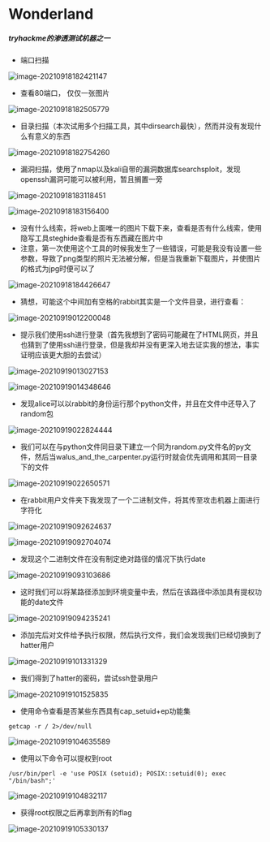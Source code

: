 # Wonderland



##### **tryhackme的渗透测试机器之一**





- 端口扫描

![image-20210918182421147](http://cdn.mxrblog.cn/image-20210918182421147.png)

- 查看80端口， 仅仅一张图片

![image-20210918182505779](http://cdn.mxrblog.cn/image-20210918182505779.png)

- 目录扫描（本次试用多个扫描工具，其中dirsearch最快），然而并没有发现什么有意义的东西

![image-20210918182754260](http://cdn.mxrblog.cn/image-20210918182754260.png)

- 漏洞扫描，使用了nmap以及kali自带的漏洞数据库searchsploit，发现openssh漏洞可能可以被利用，暂且搁置一旁

![image-20210918183118451](http://cdn.mxrblog.cn/image-20210918183118451.png)

![image-20210918183156400](http://cdn.mxrblog.cn/image-20210918183156400.png)

- 没有什么线索，将web上面唯一的图片下载下来，查看是否有什么线索，使用隐写工具steghide查看是否有东西藏在图片中
- 注意，第一次使用这个工具的时候我发生了一些错误，可能是我没有设置一些参数，导致了png类型的照片无法被分解，但是当我重新下载图片，并使图片的格式为jpg时便可以了

![image-20210918184426647](http://cdn.mxrblog.cn/image-20210918184426647.png)

- 猜想，可能这个中间加有空格的rabbit其实是一个文件目录，进行查看：

![image-20210919012200048](http://cdn.mxrblog.cn/image-20210919012200048.png)

- 提示我们使用ssh进行登录（首先我想到了密码可能藏在了HTML网页，并且也猜到了使用ssh进行登录，但是我却并没有更深入地去证实我的想法，事实证明应该更大胆的去尝试）

![image-20210919013027153](http://cdn.mxrblog.cn/image-20210919013027153.png)

![image-20210919014348646](http://cdn.mxrblog.cn/image-20210919014348646.png)



- 发现alice可以以rabbit的身份运行那个python文件，并且在文件中还导入了random包

![image-20210919022824444](http://cdn.mxrblog.cn/image-20210919022824444.png)



- 我们可以在与python文件同目录下建立一个同为random.py文件名的py文件，然后当walus_and_the_carpenter.py运行时就会优先调用和其同一目录下的文件

![image-20210919022650571](http://cdn.mxrblog.cn/image-20210919022650571.png)



- 在rabbit用户文件夹下我发现了一个二进制文件，将其传至攻击机器上面进行字符化

![image-20210919092624637](http://cdn.mxrblog.cn/image-20210919092624637.png)

![image-20210919092704074](http://cdn.mxrblog.cn/image-20210919092704074.png)

- 发现这个二进制文件在没有制定绝对路径的情况下执行date

![image-20210919093103686](C:\Users\herol\AppData\Roaming\Typora\typora-user-images\image-20210919093103686.png)

- 这时我们可以将某路径添加到环境变量中去，然后在该路径中添加具有提权功能的date文件

![image-20210919094235241](http://cdn.mxrblog.cn/image-20210919094235241.png)

- 添加完后对文件给予执行权限，然后执行文件，我们会发现我们已经切换到了hatter用户

![image-20210919101331329](http://cdn.mxrblog.cn/image-20210919101331329.png)

- 我们得到了hatter的密码，尝试ssh登录用户

![image-20210919101525835](http://cdn.mxrblog.cn/image-20210919101525835.png)



- 使用命令查看是否某些东西具有cap_setuid+ep功能集

`getcap -r / 2>/dev/null`

![image-20210919104635589](http://cdn.mxrblog.cn/image-20210919104635589.png)

- 使用以下命令可以提权到root

```
/usr/bin/perl -e 'use POSIX (setuid); POSIX::setuid(0); exec "/bin/bash";'
```

![image-20210919104832117](http://cdn.mxrblog.cn/image-20210919104832117.png)

- 获得root权限之后再拿到所有的flag

![image-20210919105330137](http://cdn.mxrblog.cn/image-20210919105330137.png)

